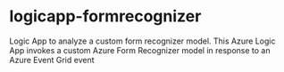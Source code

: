 # logicapp-formrecognizer
Logic App to analyze a custom form recognizer model. This Azure Logic App invokes a custom Azure Form Recognizer model in response to an Azure Event Grid event
